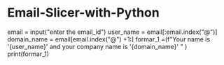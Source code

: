 # Email-Slicer-with-Python

email = input("enter the email_id")
user_name = email[:email.index("@")]
domain_name = email[email.index("@") +1:]
formar_1 =(f"Your name is '{user_name}' and your company name is '{domain_name}' " )
print(formar_1)
